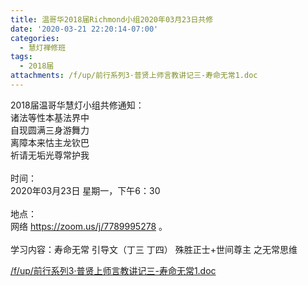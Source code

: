 ```yaml
---
title: 温哥华2018届Richmond小组2020年03月23日共修
date: '2020-03-21 22:20:14-07:00'
categories:
  - 慧灯禅修班
tags:
  - 2018届
attachments: /f/up/前行系列3·普贤上师言教讲记三-寿命无常1.doc
---
```

2018届温哥华慧灯小组共修通知：\
诸法等性本基法界中\
自现圆满三身游舞力\
离障本来怙主龙钦巴\
祈请无垢光尊常护我\
\
时间：\
2020年03月23日 星期一，下午6：30\
\
地点：\
网络 <https://zoom.us/j/7789995278> 。\
\
学习内容：寿命无常 引导文（丁三 丁四） 殊胜正士+世间尊主 之无常思维

[/f/up/前行系列3·普贤上师言教讲记三-寿命无常1.doc](/f/up/前行系列3·普贤上师言教讲记三-寿命无常1.doc)